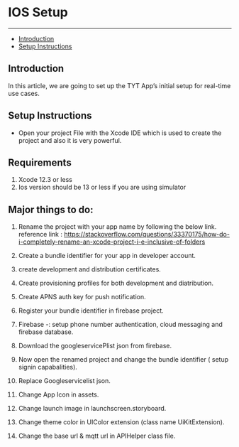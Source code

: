 # IOS Setup

---

- [Introduction](#section-1)
- [Setup Instructions](#section-2)

<a name="section-1"></a>
## Introduction
In this article, we are going to set up the TYT App’s initial setup for real-time use cases. 

<a name="section-2"></a>
## Setup Instructions

* Open your project File with the Xcode IDE which is used to create the project and also it is very powerful.

Requirements
-------------
1. Xcode 12.3 or less
2. Ios version should be 13 or less if you are using simulator
    
Major things to do:
-------------------

1. Rename the project with your app name by following the below link.
    reference link : https://stackoverflow.com/questions/33370175/how-do-i-completely-rename-an-xcode-project-i-e-inclusive-of-folders

2. Create a bundle identifier for your app in developer account.

3. create development and distribution certificates.

4. Create provisioning profiles for both development and diatribution.

5. Create APNS auth key for push notification.

6. Register your bundle identifier in firebase project.

7. Firebase -: setup phone number authentication, cloud messaging and firebase database.

8. Download the googleservicePlist json from firebase.

9. Now open the renamed project and change the bundle identifier ( setup signin capabalities).

10. Replace Googleservicelist json.

11. Change App Icon in assets.

12. Change launch image in launchscreen.storyboard.

13. Change theme color in UIColor extension (class name UiKitExtension).

14. Change the base url & mqtt url in APIHelper class file.



